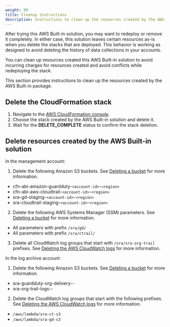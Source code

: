 ```yaml
---
weight: 99
title: Cleanup instructions
description: Instructions to clean up the resources created by the AWS Built-in package
---
```


After trying this AWS Built-in solution, you may want to redeploy or remove it completely. In either case, this solution leaves certain resources as-is when you delete the stacks that are deployed. This behavior is working as designed to avoid deleting the history of data collections in your accounts.

You can clean up resources created this AWS Built-in solution to avoid incurring charges for resources created and avoid conflicts while redeploying the stack.

This section provides instructions to clean up the resources created by the AWS Built-in package.

## Delete the CloudFormation stack

1. Navigate to the [AWS CloudFormation console](https://console.aws.amazon.com/cloudformation#/stacks/).
2. Choose the stack created by the AWS Built-in solution and delete it.
3. Wait for the **DELETE_COMPLETE** status to confirm the stack deletion.

## Delete resources created by the AWS Built-in solution

In the management account:

1. Delete the following Amazon S3 buckets. See [Deleting a bucket](https://docs.aws.amazon.com/AmazonS3/latest/userguide/delete-bucket.html) for more information.

- cfn-abi-amazon-guardduty-`<account-id>`-`<region>`
- cfn-abi-aws-cloudtrail-`<account-id>`-`<region>`
- sra-gd-staging-`<account-id>`-`<region>`
- sra-cloudtrail-staging-`<account-id>`-`<region>`

2. Delete the following AWS Systems Manager (SSM) parameters. See [Deleting a bucket](https://docs.aws.amazon.com/AmazonS3/latest/userguide/delete-bucket.html) for more information.

- All parameters with prefix `/sra/gd/`
- All parameters with prefix `/sra/ctrail/`

3. Delete all CloudWatch log groups that start with `/sra/sra-org-trail` prefixes. See [Deleting the AWS CloudWatch logs](https://docs.aws.amazon.com/solutions/latest/research-service-workbench-on-aws/deleting-the-aws-cloudwatch-logs.html) for more information.

In the log archive account:

1. Delete the following Amazon S3 buckets. See [Deleting a bucket](https://docs.aws.amazon.com/AmazonS3/latest/userguide/delete-bucket.html) for more information.

- sra-guardduty-org-delivery-<account-id>-<region>
- sra-org-trail-logs-<account-id>-<region>

2. Delete the CloudWatch log groups that start with the following prefixes. See [Deleting the AWS CloudWatch logs](https://docs.aws.amazon.com/solutions/latest/research-service-workbench-on-aws/deleting-the-aws-cloudwatch-logs.html) for more information.

- `/aws/lambda/sra-ct-s3`
- `/aws/lambda/sra-gd-s3`